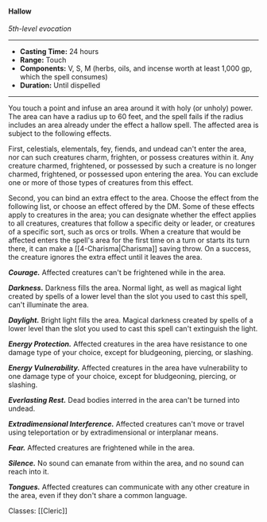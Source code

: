 #### Hallow
*5th-level evocation*
___
- **Casting Time:** 24 hours
- **Range:** Touch
- **Components:** V, S, M (herbs, oils, and incense worth at least 1,000 gp, which the spell consumes)
- **Duration:** Until dispelled
---
You touch a point and infuse an area around it with holy (or unholy) power. The area can have a radius up to 60 feet, and the spell fails if the radius includes an area already under the effect a hallow spell. The affected area is subject to the following effects.

First, celestials, elementals, fey, fiends, and undead can't enter the area, nor can such creatures charm, frighten, or possess creatures within it. Any creature charmed, frightened, or possessed by such a creature is no longer charmed, frightened, or possessed upon entering the area. You can exclude one or more of those types of creatures from this effect.

Second, you can bind an extra effect to the area. Choose the effect from the following list, or choose an effect offered by the DM. Some of these effects apply to creatures in the area; you can designate whether the effect applies to all creatures, creatures that follow a specific deity or leader, or creatures of a specific sort, such as orcs or trolls. When a creature that would be affected enters the spell's area for the first time on a turn or starts its turn there, it can make a [[4-Charisma|Charisma]] saving throw. On a success, the creature ignores the extra effect until it leaves the area.

***Courage.*** Affected creatures can't be frightened while in the area.

***Darkness.*** Darkness fills the area. Normal light, as well as magical light created by spells of a lower level than the slot you used to cast this spell, can't illuminate the area.

***Daylight.*** Bright light fills the area. Magical darkness created by spells of a lower level than the slot you used to cast this spell can't extinguish the light.

***Energy Protection.*** Affected creatures in the area have resistance to one damage type of your choice, except for bludgeoning, piercing, or slashing.

***Energy Vulnerability.*** Affected creatures in the area have vulnerability to one damage type of your choice, except for bludgeoning, piercing, or slashing.

***Everlasting Rest.*** Dead bodies interred in the area can't be turned into undead.

***Extradimensional Interference.*** Affected creatures can't move or travel using teleportation or by extradimensional or interplanar means.

***Fear.*** Affected creatures are frightened while in the area.

***Silence.*** No sound can emanate from within the area, and no sound can reach into it.

***Tongues.*** Affected creatures can communicate with any other creature in the area, even if they don't share a common language.

Classes: [[Cleric]]